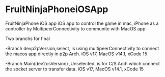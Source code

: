 # FruitNinjaPhoneiOSApp
FruitNinjaPhone iOS app
iOS app to control the game in mac, iPhone as a controller by MultipeerConnectivity to communite with MacOS app

Two branchs for final

-Branch devp2pVersion,select,  is using multipeerConnectivity to connect the macos app directly in p2p Arch.
   iOS v17, MacOS v14.1, xCode 15


-Branch Main(dev2csVersion) ,Unselected, is for C/S Arch which connect the socket server to transfer data.
  iOS v17, MacOS v14.1, xCode 15

